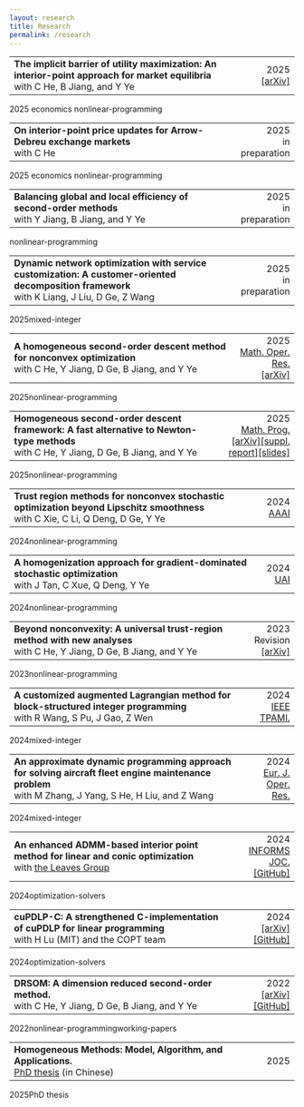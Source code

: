 ```yaml
---
layout: research
title: Research
permalink: /research
---
```



<div class="publication-item">
  <table>
    <tr>
      <td><strong>The implicit barrier of utility maximization: An interior-point approach for market equilibria</strong><br>
      with C He, B Jiang, and Y Ye</td>
      <td style="text-align: right;"><span class="publication-year">2025</span>
      <br>
      <a href="https://arxiv.org/abs/2508.04822">[arXiv]</a>
      </td>
    </tr>
  </table>
  <div class="publication-tags">
    <span>2025</span>
    <span>economics</span>
    <span>nonlinear-programming</span>
  </div>
</div>
<div class="publication-item">
  <table>
    <tr>
      <td><strong>On interior-point price updates for Arrow-Debreu exchange markets</strong><br>
      with C He</td>
      <td style="text-align: right;"><span class="publication-year">2025</span>
      <br>
      <!-- <a href="http://arxiv.org/abs/2211.08212">[SSRN]</a> -->
      in preparation
      </td>
    </tr>
  </table>
  <div class="publication-tags">
    <span>2025</span>
    <span>economics</span>
    <span>nonlinear-programming</span>
  </div>
</div>
<div class="publication-item">
  <table>
    <tr>
      <td><strong>Balancing global and local efficiency of second-order methods</strong><br>
      with Y Jiang, B Jiang, and Y Ye</td>
      <td style="text-align: right;"><span class="publication-year">2025</span>
      <br>
      <!-- <a href="http://arxiv.org/abs/2211.08212">[SSRN]</a> -->
      in preparation
      </td>
    </tr>
  </table>
  <div class="publication-tags">
    <span>nonlinear-programming</span>
  </div>
</div>

<div class="publication-item">
  <table>
    <tr>
      <td><strong>Dynamic network optimization with service customization: A customer-oriented decomposition framework</strong><br>
      with K Liang, J Liu, D Ge, Z Wang</td>
      <td style="text-align: right;"><span class="publication-year">2025</span>
      <br>
      <!-- <a href="http://arxiv.org/abs/2211.08212">[SSRN]</a> -->
      in preparation
      </td>
    </tr>
  </table>
  <div class="publication-tags">
    <span>2025</span><span>mixed-integer</span>
  </div>
</div>

<div class="publication-item">
  <table>
    <tr>
      <td><strong>A homogeneous second-order descent method for nonconvex optimization</strong><br>
      with C He, Y Jiang, D Ge, B Jiang, and Y Ye</td>
      <td style="text-align: right;"><span class="publication-year">2025</span><br>
      <a href="https://pubsonline.informs.org/doi/10.1287/moor.2023.0132">Math. Oper. Res.</a><br>
      <a href="http://arxiv.org/abs/2211.08212">[arXiv]</a></td>
    </tr>
  </table>
  <div class="publication-tags">
    <span>2025</span><span>nonlinear-programming</span>
  </div>
</div>

<div class="publication-item">
  <table>
    <tr>
      <td><strong>Homogeneous second-order descent framework: A fast alternative to Newton-type methods</strong><br>
      with C He, Y Jiang, D Ge, B Jiang, and Y Ye</td>
      <td style="text-align: right;"><span class="publication-year">2025</span><br>
      <a href="https://doi.org/10.1007/s10107-025-02230-3">Math. Prog.</a><br>
      <a href="https://doi.org/10.48550/arXiv.2306.17516">[arXiv]</a><a href="/assets/pdfs/bisection.pdf">[suppl. report]</a><a href="https://web.stanford.edu/class/msande314/lecture16OPTMLDS">[slides]</a></td>
    </tr>
  </table>
  <div class="publication-tags">
    <span>2025</span><span>nonlinear-programming</span>
  </div>
</div>

<div class="publication-item">
  <table>
    <tr>
      <td><strong>Trust region methods for nonconvex stochastic optimization beyond Lipschitz smoothness</strong><br>
      with C Xie, C Li, Q Deng, D Ge, Y Ye</td>
      <td style="text-align: right;"><span class="publication-year">2024</span><br>
      <a href="https://ojs.aaai.org/index.php/AAAI/article/view/29537">AAAI</a></td>
    </tr>
  </table>
  <div class="publication-tags">
    <span>2024</span><span>nonlinear-programming</span>
  </div>
</div>

<div class="publication-item">
  <table>
    <tr>
      <td><strong>A homogenization approach for gradient-dominated stochastic optimization</strong><br>
      with J Tan, C Xue, Q Deng, Y Ye</td>
      <td style="text-align: right;"><span class="publication-year">2024</span><br>
      <a href="https://proceedings.mlr.press/v244/tan24a.html">UAI</a></td>
    </tr>
  </table>
  <div class="publication-tags">
    <span>2024</span><span>nonlinear-programming</span>
  </div>
</div>

<div class="publication-item">
  <table>
    <tr>
      <td><strong>Beyond nonconvexity: A universal trust-region method with new analyses</strong><br>
      with C He, Y Jiang, D Ge, B Jiang, and Y Ye</td>
      <td style="text-align: right;"><span class="publication-year">2023</span><br>
      Revision<br>
      <a href="http://arxiv.org/abs/2311.11489">[arXiv]</a></td>
    </tr>
  </table>
  <div class="publication-tags">
    <span>2023</span><span>nonlinear-programming</span>
  </div>
</div>

<div class="publication-item">
  <table>
    <tr>
      <td><strong>A customized augmented Lagrangian method for block-structured integer programming</strong><br>
      with R Wang, S Pu, J Gao, Z Wen</td>
      <td style="text-align: right;"><span class="publication-year">2024</span><br>
      <a href="https://doi.org/10.1109/TPAMI.2024.3416514">IEEE TPAMI.</a></td>
    </tr>
  </table>
  <div class="publication-tags">
    <span>2024</span><span>mixed-integer</span>
  </div>
</div>

<div class="publication-item">
  <table>
    <tr>
      <td><strong>An approximate dynamic programming approach for solving aircraft fleet engine maintenance problem</strong><br>
      with M Zhang, J Yang, S He, H Liu, and Z Wang</td>
      <td style="text-align: right;"><span class="publication-year">2024</span><br>
      <a href="https://doi.org/10.1016/j.ejor.2024.10.008">Eur. J. Oper. Res.</a></td>
    </tr>
  </table>
  <div class="publication-tags">
    <span>2024</span><span>mixed-integer</span>
  </div>
</div>

<div class="publication-item">
  <table>
    <tr>
      <td><strong>An enhanced ADMM-based interior point method for linear and conic optimization</strong><br>
      with <a href="https://github.com/leavesgrp">the Leaves Group</a></td>
      <td style="text-align: right;"><span class="publication-year">2024</span><br>
      <a href="https://doi.org/10.1287/ijoc.2023.0017">INFORMS JOC.</a><br>
      <a href="https://github.com/INFORMSJoC/2023.0017">[GitHub]</a></td>
    </tr>
  </table>
  <div class="publication-tags">
    <span>2024</span><span>optimization-solvers</span>
  </div>
</div>

<div class="publication-item">
  <table>
    <tr>
      <td><strong>cuPDLP-C: A strengthened C-implementation of cuPDLP for linear programming</strong><br>
      with H Lu (MIT) and the COPT team</td>
      <td style="text-align: right;"><span class="publication-year">2024</span><br>
      <a href="https://arxiv.org/abs/2312.14832">[arXiv]</a> <a href="https://github.com/COPT-Public/cuPDLP-C">[GitHub]</a></td>
    </tr>
  </table>
  <div class="publication-tags">
    <span>2024</span><span>optimization-solvers</span>
  </div>
</div>


<div class="publication-item">
  <table>
    <tr>
      <td><strong>DRSOM: A dimension reduced second-order method.</strong><br>
      with C He, Y Jiang, D Ge, B Jiang, and Y Ye</td>
      <td style="text-align: right;"><span class="publication-year">2022</span><br>
      <a href="http://arxiv.org/abs/2208.00208">[arXiv]</a><a href="https://github.com/bzhangcw/DRSOM.jl">[GitHub]</a></td>
    </tr>
  </table>
  <div class="publication-tags">
    <span>2022</span><span>nonlinear-programming</span><span>working-papers</span>
  </div>
</div>

<div class="publication-item">
  <table>
    <tr>
      <td>
      <strong>Homogeneous Methods: Model, Algorithm, and Applications. </strong>
            <br> <a href="assets/pdfs/zhangcw-thesis-250514.pdf"> PhD thesis</a> (in Chinese)
      </td>
      <td style="text-align: right;"><span class="publication-year">2025</span></td>
    </tr>
  </table>
  <div class="publication-tags">
    <span>2025</span><span>PhD thesis</span>
  </div>
</div>